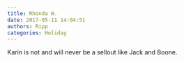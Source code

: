 ```yaml
---
title: Rhonda W.
date: 2017-05-11 14:04:51
authors: Ripp
categories: Holiday
---
```


 Karin is not and will never be a sellout like Jack and Boone.